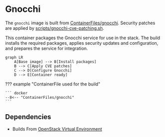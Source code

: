 # Gnocchi

The `gnocchi` image is built from [ContainerFiles/gnocchi](https://github.com/rackerlabs/genestack-images/blob/main/ContainerFiles/gnocchi). Security patches are applied by [scripts/gnocchi-cve-patching.sh](https://github.com/rackerlabs/genestack-images/blob/main/scripts/gnocchi-cve-patching.sh).

This container packages the Gnocchi service for use in the stack. The build installs the required packages, applies security updates and configuration, and prepares the service for integration.

``` mermaid
graph LR
    A[Base image] --> B[Install packages]
    B --> C[Apply CVE patches]
    C --> D[Configure Gnocchi]
    D --> E[Container ready]
```

??? example "ContainerFile used for the build"

    ``` docker
    --8<-- "ContainerFiles/gnocchi"
    ```

## Dependencies

- Builds From [OpenStack Virtual Environment](openstack-venv.md)
